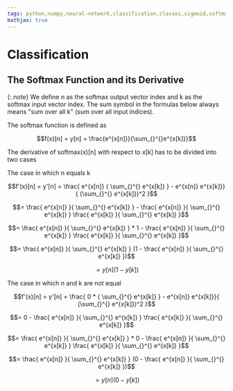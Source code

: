 ```yaml
---
tags: python,numpy,neural-network,classification,classes,sigmoid,softmax
mathjax: true
---
```

# Classification

## The Softmax Function and its Derivative

{:.note}
We define n as the softmax output vector index and k as the softmax input vector index.
The sum symbol in the formulas below always means "sum over all k" (sum over all input indices).

The softmax function is defined as

$$f(x)[n] = y[n] = \frac{e^{x[n]}}{\sum_{}^{}e^{x[k]}}$$

The derivative of softmax(x)[n] with respect to x[k] has to be divided into two cases

The case in which n equals k

$$f'(x)[n] = y'[n] = \frac{ e^{x[n]} { \sum_{}^{} e^{x[k]} } - e^{x[n]} e^{x[k]}}{ (\sum_{}^{} e^{x[k]})^2 }$$

$$= \frac{ e^{x[n]} }{ \sum_{}^{} e^{x[k]} } - \frac{ e^{x[n]} }{ \sum_{}^{} e^{x[k]} } \frac{ e^{x[k]} }{ \sum_{}^{} e^{x[k]} }$$

$$= \frac{ e^{x[n]} }{ \sum_{}^{} e^{x[k]} } * 1 - \frac{ e^{x[n]} }{ \sum_{}^{} e^{x[k]} } \frac{ e^{x[k]} }{ \sum_{}^{} e^{x[k]} }$$

$$= \frac{ e^{x[n]} }{ \sum_{}^{} e^{x[k]} } (1 - \frac{ e^{x[n]} }{ \sum_{}^{} e^{x[k]} })$$

$$= y[n] (1 - y[k])$$

The case in which n and k are not equal

$$f'(x)[n] = y'[n] = \frac{ 0 * { \sum_{}^{} e^{x[k]} } - e^{x[n]} e^{x[k]}}{ (\sum_{}^{} e^{x[k]})^2 }$$

$$= 0 - \frac{ e^{x[n]} }{ \sum_{}^{} e^{x[k]} } \frac{ e^{x[k]} }{ \sum_{}^{} e^{x[k]} }$$

$$= \frac{ e^{x[n]} }{ \sum_{}^{} e^{x[k]} } * 0  - \frac{ e^{x[n]} }{ \sum_{}^{} e^{x[k]} } \frac{ e^{x[k]} }{ \sum_{}^{} e^{x[k]} }$$

$$= \frac{ e^{x[n]} }{ \sum_{}^{} e^{x[k]} } (0 - \frac{ e^{x[n]} }{ \sum_{}^{} e^{x[k]} })$$

$$= y[n] (0 - y[k])$$
